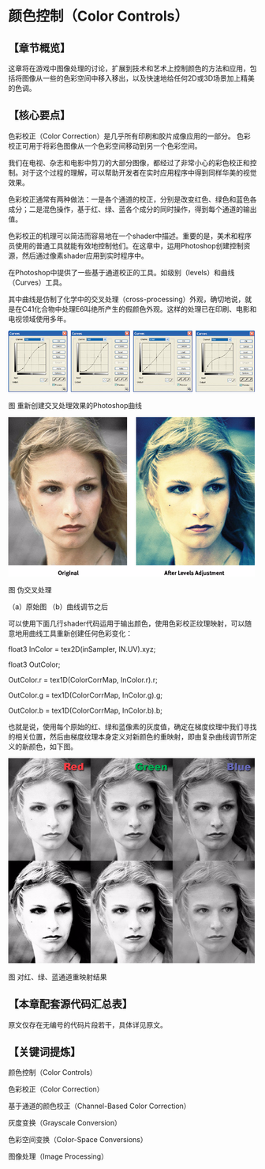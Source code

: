 ﻿# 颜色控制（Color Controls）

## 

## 【章节概览】

这章将在游戏中图像处理的讨论，扩展到技术和艺术上控制颜色的方法和应用，包括将图像从一些的色彩空间中移入移出，以及快速地给任何2D或3D场景加上精美的色调。

## 

## 【核心要点】

色彩校正（Color Correction）是几乎所有印刷和胶片成像应用的一部分。 色彩校正可用于将彩色图像从一个色彩空间移动到另一个色彩空间。

我们在电视、杂志和电影中剪刀的大部分图像，都经过了非常小心的彩色校正和控制。对于这个过程的理解，可以帮助开发者在实时应用程序中得到同样华美的视觉效果。

色彩校正通常有两种做法：一是各个通道的校正，分别是改变红色、绿色和蓝色各成分；二是混色操作，基于红、绿、蓝各个成分的同时操作，得到每个通道的输出值。

色彩校正的机理可以简洁而容易地在一个shader中描述。重要的是，美术和程序员使用的普通工具就能有效地控制他们。在这章中，运用Photoshop创建控制资源，然后通过像素shader应用到实时程序中。

在Photoshop中提供了一些基于通道校正的工具。如级别（levels）和曲线（Curves）工具。

其中曲线是仿制了化学中的交叉处理（cross-processing）外观，确切地说，就是在C41化合物中处理E6叫绝所产生的假颜色外观。这样的处理已在印刷、电影和电视领域使用多年。

[
![img](ColorControls.assets/b95941c57ca75f5ad2a48ff7a453376b.png)](https://github.com/QianMo/Game-Programmer-Study-Notes/blob/master/Content/%E3%80%8AGPUGems1%E3%80%8B%E5%85%A8%E4%B9%A6%E6%8F%90%E7%82%BC%E6%80%BB%E7%BB%93/media/b95941c57ca75f5ad2a48ff7a453376b.png)

图 重新创建交叉处理效果的Photoshop曲线

[
![img](ColorControls.assets/b2d6a1dbc10f3a3f6b0b8a24a97df7f2.png)](https://github.com/QianMo/Game-Programmer-Study-Notes/blob/master/Content/%E3%80%8AGPUGems1%E3%80%8B%E5%85%A8%E4%B9%A6%E6%8F%90%E7%82%BC%E6%80%BB%E7%BB%93/media/b2d6a1dbc10f3a3f6b0b8a24a97df7f2.png)

图 伪交叉处理 

（a）原始图 （b）曲线调节之后

可以使用下面几行shader代码运用于输出颜色，使用色彩校正纹理映射，可以随意地用曲线工具重新创建任何色彩变化：

float3 InColor = tex2D(inSampler, IN.UV).xyz;

float3 OutColor;

OutColor.r = tex1D(ColorCorrMap, InColor.r).r;

OutColor.g = tex1D(ColorCorrMap, InColor.g).g;

OutColor.b = tex1D(ColorCorrMap, InColor.b).b;

也就是说，使用每个原始的红、绿和蓝像素的灰度值，确定在梯度纹理中我们寻找的相关位置，然后由梯度纹理本身定义对新颜色的重映射，即由复杂曲线调节所定义的新颜色，如下图。

[
![img](ColorControls.assets/d01cd3f0054bd4178d7561b61e7c5f01.png)](https://github.com/QianMo/Game-Programmer-Study-Notes/blob/master/Content/%E3%80%8AGPUGems1%E3%80%8B%E5%85%A8%E4%B9%A6%E6%8F%90%E7%82%BC%E6%80%BB%E7%BB%93/media/d01cd3f0054bd4178d7561b61e7c5f01.png)

图 对红、绿、蓝通道重映射结果

## 

## 【本章配套源代码汇总表】

原文仅存在无编号的代码片段若干，具体详见原文。

## 

## 【关键词提炼】

颜色控制（Color Controls）

色彩校正（Color Correction）

基于通道的颜色校正（Channel-Based Color Correction）

灰度变换（Grayscale Conversion）

色彩空间变换（Color-Space Conversions）

图像处理（Image Processing）
